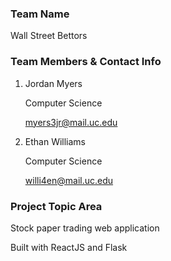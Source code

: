 ### Team Name

Wall Street Bettors

### Team Members & Contact Info

1. Jordan Myers

   Computer Science

   myers3jr@mail.uc.edu

2. Ethan Williams

   Computer Science

   willi4en@mail.uc.edu

### Project Topic Area

Stock paper trading web application

Built with ReactJS and Flask
